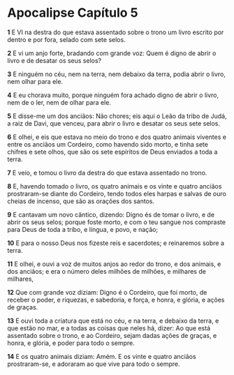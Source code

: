 # Apocalipse Capítulo 5

**1** 	E VI na destra do que estava assentado sobre o trono um livro escrito por dentro e por fora, selado com sete selos.

**2** 	E vi um anjo forte, bradando com grande voz: Quem é digno de abrir o livro e de desatar os seus selos?

**3** 	E ninguém no céu, nem na terra, nem debaixo da terra, podia abrir o livro, nem olhar para ele.

**4** 	E eu chorava muito, porque ninguém fora achado digno de abrir o livro, nem de o ler, nem de olhar para ele.

**5** 	E disse-me um dos anciãos: Não chores; eis aqui o Leão da tribo de Judá, a raiz de Davi, que venceu, para abrir o livro e desatar os seus sete selos.

**6** 	E olhei, e eis que estava no meio do trono e dos quatro animais viventes e entre os anciãos um Cordeiro, como havendo sido morto, e tinha sete chifres e sete olhos, que são os sete espíritos de Deus enviados a toda a terra.

**7** 	E veio, e tomou o livro da destra do que estava assentado no trono.

**8** 	E, havendo tomado o livro, os quatro animais e os vinte e quatro anciãos prostraram-se diante do Cordeiro, tendo todos eles harpas e salvas de ouro cheias de incenso, que são as orações dos santos.

**9** 	E cantavam um novo cântico, dizendo: Digno és de tomar o livro, e de abrir os seus selos; porque foste morto, e com o teu sangue nos compraste para Deus de toda a tribo, e língua, e povo, e nação;

**10** 	E para o nosso Deus nos fizeste reis e sacerdotes; e reinaremos sobre a terra.

**11** 	E olhei, e ouvi a voz de muitos anjos ao redor do trono, e dos animais, e dos anciãos; e era o número deles milhões de milhões, e milhares de milhares,

**12** 	Que com grande voz diziam: Digno é o Cordeiro, que foi morto, de receber o poder, e riquezas, e sabedoria, e força, e honra, e glória, e ações de graças.

**13** 	E ouvi toda a criatura que está no céu, e na terra, e debaixo da terra, e que estão no mar, e a todas as coisas que neles há, dizer: Ao que está assentado sobre o trono, e ao Cordeiro, sejam dadas ações de graças, e honra, e glória, e poder para todo o sempre.

**14** 	E os quatro animais diziam: Amém. E os vinte e quatro anciãos prostraram-se, e adoraram ao que vive para todo o sempre.

